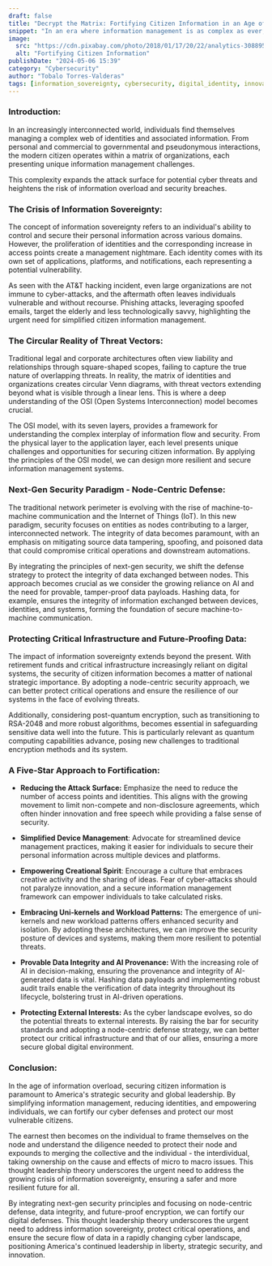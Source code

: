 ```yaml
---
draft: false
title: "Decrypt the Matrix: Fortifying Citizen Information in an Age of Overload"
snippet: "In an era where information management is as complex as ever, the need for robust security measures to protect citizen information has become a critical priority. This blog delves into the intricacies of securing identities and data in a digitally interconnected society."
image:
  src: "https://cdn.pixabay.com/photo/2018/01/17/20/22/analytics-3088958_1280.jpg"
  alt: "Fortifying Citizen Information"
publishDate: "2024-05-06 15:39"
category: "Cybersecurity"
author: "Tobalo Torres-Valderas"
tags: [information_sovereignty, cybersecurity, digital_identity, innovation]
---
```


### Introduction:
In an increasingly interconnected world, individuals find themselves managing a complex web of identities and associated information. From personal and commercial to governmental and pseudonymous interactions, the modern citizen operates within a matrix of organizations, each presenting unique information management challenges. 

This complexity expands the attack surface for potential cyber threats and heightens the risk of information overload and security breaches.

### The Crisis of Information Sovereignty:
The concept of information sovereignty refers to an individual's ability to control and secure their personal information across various domains. However, the proliferation of identities and the corresponding increase in access points create a management nightmare. Each identity comes with its own set of applications, platforms, and notifications, each representing a potential vulnerability.

As seen with the AT&T hacking incident, even large organizations are not immune to cyber-attacks, and the aftermath often leaves individuals vulnerable and without recourse. Phishing attacks, leveraging spoofed emails, target the elderly and less technologically savvy, highlighting the urgent need for simplified citizen information management.

### The Circular Reality of Threat Vectors:
Traditional legal and corporate architectures often view liability and relationships through square-shaped scopes, failing to capture the true nature of overlapping threats. In reality, the matrix of identities and organizations creates circular Venn diagrams, with threat vectors extending beyond what is visible through a linear lens. This is where a deep understanding of the OSI (Open Systems Interconnection) model becomes crucial.

The OSI model, with its seven layers, provides a framework for understanding the complex interplay of information flow and security. From the physical layer to the application layer, each level presents unique challenges and opportunities for securing citizen information. By applying the principles of the OSI model, we can design more resilient and secure information management systems.

### Next-Gen Security Paradigm - Node-Centric Defense:
The traditional network perimeter is evolving with the rise of machine-to-machine communication and the Internet of Things (IoT). In this new paradigm, security focuses on entities as nodes contributing to a larger, interconnected network. The integrity of data becomes paramount, with an emphasis on mitigating source data tampering, spoofing, and poisoned data that could compromise critical operations and downstream automations.

By integrating the principles of next-gen security, we shift the defense strategy to protect the integrity of data exchanged between nodes. This approach becomes crucial as we consider the growing reliance on AI and the need for provable, tamper-proof data payloads. Hashing data, for example, ensures the integrity of information exchanged between devices, identities, and systems, forming the foundation of secure machine-to-machine communication.

### Protecting Critical Infrastructure and Future-Proofing Data:
The impact of information sovereignty extends beyond the present. With retirement funds and critical infrastructure increasingly reliant on digital systems, the security of citizen information becomes a matter of national strategic importance. By adopting a node-centric security approach, we can better protect critical operations and ensure the resilience of our systems in the face of evolving threats.

Additionally, considering post-quantum encryption, such as transitioning to RSA-2048 and more robust algorithms, becomes essential in safeguarding sensitive data well into the future. This is particularly relevant as quantum computing capabilities advance, posing new challenges to traditional encryption methods and its system.

### A Five-Star Approach to Fortification:
- **Reducing the Attack Surface:** Emphasize the need to reduce the number of access points and identities. This aligns with the growing movement to limit non-compete and non-disclosure agreements, which often hinder innovation and free speech while providing a false sense of security.

- **Simplified Device Management**: Advocate for streamlined device management practices, making it easier for individuals to secure their personal information across multiple devices and platforms.

- **Empowering Creational Spirit**: Encourage a culture that embraces creative activity and the sharing of ideas. Fear of cyber-attacks should not paralyze innovation, and a secure information management framework can empower individuals to take calculated risks.

- **Embracing Uni-kernels and Workload Patterns:** The emergence of uni-kernels and new workload patterns offers enhanced security and isolation. By adopting these architectures, we can improve the security posture of devices and systems, making them more resilient to potential threats.

- **Provable Data Integrity and AI Provenance:** With the increasing role of AI in decision-making, ensuring the provenance and integrity of AI-generated data is vital. Hashing data payloads and implementing robust audit trails enable the verification of data integrity throughout its lifecycle, bolstering trust in AI-driven operations.

- **Protecting External Interests:** As the cyber landscape evolves, so do the potential threats to external interests. By raising the bar for security standards and adopting a node-centric defense strategy, we can better protect our critical infrastructure and that of our allies, ensuring a more secure global digital environment.

### Conclusion:
In the age of information overload, securing citizen information is paramount to America's strategic security and global leadership. By simplifying information management, reducing identities, and empowering individuals, we can fortify our cyber defenses and protect our most vulnerable citizens. 

The earnest then becomes on the individual to frame themselves on the node and understand the diligence needed to protect their node and expounds to merging the collective and the individual - the interdividual, taking ownership on the cause and effects of micro to macro issues. This thought leadership theory underscores the urgent need to address the growing crisis of information sovereignty, ensuring a safer and more resilient future for all.

By integrating next-gen security principles and focusing on node-centric defense, data integrity, and future-proof encryption, we can fortify our digital defenses. This thought leadership theory underscores the urgent need to address information sovereignty, protect critical operations, and ensure the secure flow of data in a rapidly changing cyber landscape, positioning America's continued leadership in liberty, strategic security, and innovation.
